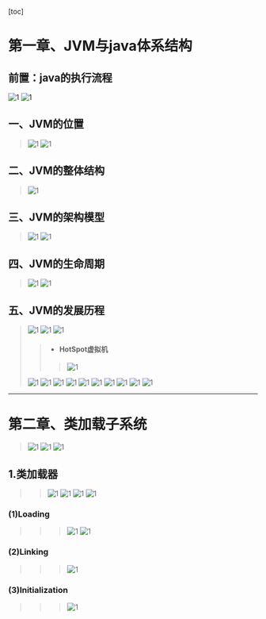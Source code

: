 [toc]
# 第一章、JVM与java体系结构
## 前置：java的执行流程
![1](JVM_pic/JVM04.PNG)
![1](JVM_pic/JVM05.PNG)
## 一、JVM的位置
> ![1](JVM_pic/JVM01.PNG)
> ![1](JVM_pic/JVM02.PNG)
## 二、JVM的整体结构
> ![1](JVM_pic/JVM03.PNG)
## 三、JVM的架构模型
> ![1](JVM_pic/JVM06.PNG)
> ![1](JVM_pic/JVM07.PNG)
## 四、JVM的生命周期
> ![1](JVM_pic/JVM08.PNG)
> ![1](JVM_pic/JVM09.PNG)
## 五、JVM的发展历程
> ![1](JVM_pic/JVM10.PNG)
> ![1](JVM_pic/JVM11.PNG)
> ![1](JVM_pic/JVM12.PNG)
>>- #### HotSpot虚拟机
>>> ![1](JVM_pic/JVM13.PNG)
>>>
> ![1](JVM_pic/JVM14.PNG)
> ![1](JVM_pic/JVM15.PNG)
> ![1](JVM_pic/JVM16.PNG)
> ![1](JVM_pic/JVM17.PNG)
> ![1](JVM_pic/JVM18.PNG)
> ![1](JVM_pic/JVM19.PNG)
> ![1](JVM_pic/JVM20.PNG)
> ![1](JVM_pic/JVM21.PNG)
> ![1](JVM_pic/JVM22.PNG)
> ![1](JVM_pic/JVM23.PNG)
---
# 第二章、类加载子系统
> ![1](JVM_pic/JVM24.PNG)
> ![1](JVM_pic/JVM25.PNG)
> ![1](JVM_pic/JVM26.PNG)
## 1.类加载器
>> ![1](JVM_pic/JVM27.PNG)
>> ![1](JVM_pic/JVM28.PNG)
>> ![1](JVM_pic/JVM30.PNG)
>> ![1](JVM_pic/JVM29.PNG)
### (1)Loading
>>> ![1](JVM_pic/JVM31.PNG)
>>> ![1](JVM_pic/JVM32.PNG)
### (2)Linking
>>> ![1](JVM_pic/JVM33.PNG)
### (3)Initialization
>>> ![1](JVM_pic/JVM34.PNG)
